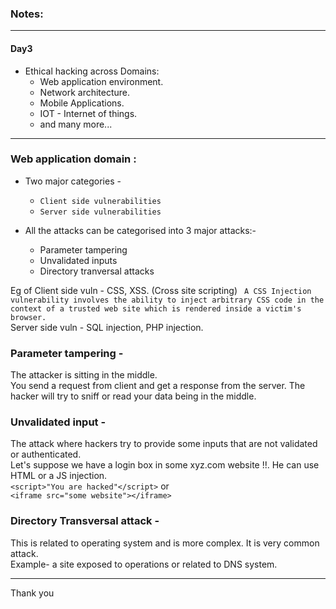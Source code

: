 ### Notes:

---

#### Day3

* Ethical hacking across Domains:
  * Web application environment.
  * Network architecture.
  * Mobile Applications.
  * IOT - Internet of things.
  * and many more...

---

### Web application domain : 


* Two major categories -
  * `Client side vulnerabilities`
  * `Server side vulnerabilities`

* All the attacks can be categorised into 3 major attacks:-
  * Parameter tampering
  * Unvalidated inputs
  * Directory tranversal attacks  



Eg of Client side vuln - CSS, XSS.  (Cross site scripting)
` A CSS Injection vulnerability involves the ability to inject arbitrary CSS code in the context of a trusted web site which is rendered inside a victim's browser.`  
Server side vuln - SQL injection, PHP injection.

### Parameter tampering - 
The attacker is sitting in the middle.    
You send a request from client and get a response from the server. The hacker will try to sniff or read your data being in the middle.  

### Unvalidated input -
The attack where hackers try to provide some inputs that are not validated or authenticated.  
Let's suppose we have a login box in some xyz.com website !!. He can use HTML or a JS injection.   
`<script>"You are hacked"</script>` or  
`<iframe src="some website"></iframe>`

### Directory Transversal attack -
This is related to operating system and is more complex. It is very common attack.   
Example- a site exposed to operations or related to DNS system.   

---

Thank you
